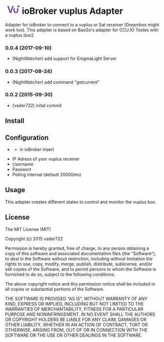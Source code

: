 ![Logo](admin/vuplus.png)
ioBroker vuplus Adapter
==============
Adapter for ioBroker to connect to a vuplus or Sat receiver (Dreambox might work too).
This adapter is based on BasGo's adapter for CCU.IO
Testes with a vuplus duo2

### 0.0.4 (2017-09-10)
* (NightWatcher) add support for EnigmaLight Server

### 0.0.3 (2017-08-24)
* (NightWatcher) add command "getcurrent"

### 0.0.2 (2015-09-30)
* (vader722) inital commit

## Install

## Configuration
* - in ioBroker insert
 - IP Adress of your vuplus receiver
 - Username
 - Passwort
 - Polling interval (default 20000ms)

## Usage
This adapter creates different states to control and monitor the vuplus box.

## License

The MIT License (MIT)

Copyright (c) 2015 vader722

Permission is hereby granted, free of charge, to any person obtaining a copy
of this software and associated documentation files (the "Software"), to deal
in the Software without restriction, including without limitation the rights
to use, copy, modify, merge, publish, distribute, sublicense, and/or sell
copies of the Software, and to permit persons to whom the Software is
furnished to do so, subject to the following conditions:

The above copyright notice and this permission notice shall be included in
all copies or substantial portions of the Software.

THE SOFTWARE IS PROVIDED "AS IS", WITHOUT WARRANTY OF ANY KIND, EXPRESS OR
IMPLIED, INCLUDING BUT NOT LIMITED TO THE WARRANTIES OF MERCHANTABILITY,
FITNESS FOR A PARTICULAR PURPOSE AND NONINFRINGEMENT. IN NO EVENT SHALL THE
AUTHORS OR COPYRIGHT HOLDERS BE LIABLE FOR ANY CLAIM, DAMAGES OR OTHER
LIABILITY, WHETHER IN AN ACTION OF CONTRACT, TORT OR OTHERWISE, ARISING FROM,
OUT OF OR IN CONNECTION WITH THE SOFTWARE OR THE USE OR OTHER DEALINGS IN
THE SOFTWARE.
